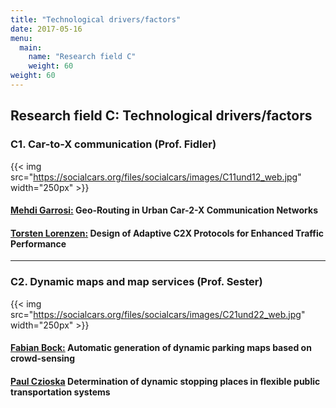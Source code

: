 ```yaml
---
title: "Technological drivers/factors"
date: 2017-05-16
menu:
  main:
    name: "Research field C"
    weight: 60
weight: 60
---
```


## Research field C: Technological drivers/factors

### C1. Car-to-X communication (Prof. Fidler)

{{< img src="https://socialcars.org/files/socialcars/images/C11und12_web.jpg" width="250px" >}}

#### [Mehdi Garrosi:](/) Geo-Routing in Urban Car-2-X Communication Networks

#### [Torsten Lorenzen:](/) Design of Adaptive C2X Protocols for Enhanced Traffic Performance

---

### C2. Dynamic maps and map services (Prof. Sester)

{{< img src="https://socialcars.org/files/socialcars/images/C21und22_web.jpg" width="250px" >}}

#### [Fabian Bock:](/) Automatic generation of dynamic parking maps based on crowd-sensing

#### [Paul Czioska](/) Determination of dynamic stopping places in flexible public transportation systems
